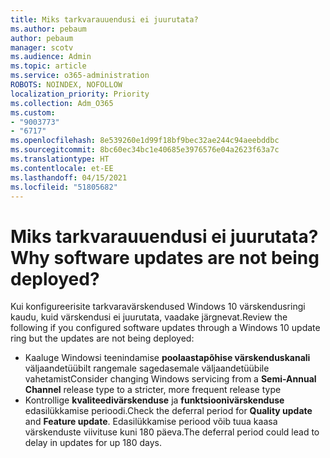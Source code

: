 ```yaml
---
title: Miks tarkvarauuendusi ei juurutata?
ms.author: pebaum
author: pebaum
manager: scotv
ms.audience: Admin
ms.topic: article
ms.service: o365-administration
ROBOTS: NOINDEX, NOFOLLOW
localization_priority: Priority
ms.collection: Adm_O365
ms.custom:
- "9003773"
- "6717"
ms.openlocfilehash: 8e539260e1d99f18bf9bec32ae244c94aeebddbc
ms.sourcegitcommit: 8bc60ec34bc1e40685e3976576e04a2623f63a7c
ms.translationtype: HT
ms.contentlocale: et-EE
ms.lasthandoff: 04/15/2021
ms.locfileid: "51805682"
---
```

# <a name="why-software-updates-are-not-being-deployed"></a><span data-ttu-id="2f620-102">Miks tarkvarauuendusi ei juurutata?</span><span class="sxs-lookup"><span data-stu-id="2f620-102">Why software updates are not being deployed?</span></span>

<span data-ttu-id="2f620-103">Kui konfigureerisite tarkvaravärskendused Windows 10 värskendusringi kaudu, kuid värskendusi ei juurutata, vaadake järgnevat.</span><span class="sxs-lookup"><span data-stu-id="2f620-103">Review the following if you configured software updates through a Windows 10 update ring but the updates are not being deployed:</span></span>  

- <span data-ttu-id="2f620-104">Kaaluge Windowsi teenindamise **poolaastapõhise värskenduskanali** väljaandetüübilt rangemale sagedasemale väljaandetüübile vahetamist</span><span class="sxs-lookup"><span data-stu-id="2f620-104">Consider changing Windows servicing from a  **Semi-Annual Channel**  release type to a stricter, more frequent release type</span></span>  
- <span data-ttu-id="2f620-105">Kontrollige **kvaliteedivärskenduse** ja **funktsioonivärskenduse** edasilükkamise perioodi.</span><span class="sxs-lookup"><span data-stu-id="2f620-105">Check the deferral period for  **Quality update**  and  **Feature update**.</span></span> <span data-ttu-id="2f620-106">Edasilükkamise periood võib tuua kaasa värskenduste viivituse kuni 180 päeva.</span><span class="sxs-lookup"><span data-stu-id="2f620-106">The deferral period could lead to delay in updates for up 180 days.</span></span>
